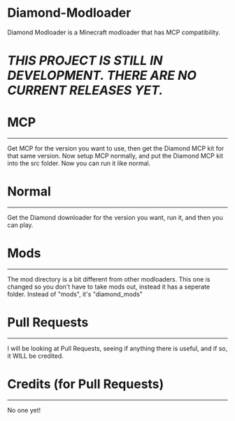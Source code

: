# Diamond-Modloader
Diamond Modloader is a Minecraft modloader that has MCP compatibility.

# *THIS PROJECT IS STILL IN DEVELOPMENT. THERE ARE NO CURRENT RELEASES YET.*

# MCP
-------------------------------

Get MCP for the version you want to use, then get the Diamond MCP kit for that same version. Now setup MCP normally, and put the Diamond MCP kit into the src folder.
Now you can run it like normal.

# Normal
-------------------------------
Get the Diamond downloader for the version you want, run it, and then you can play.

# Mods
-------------------------------
The mod directory is a bit different from other modloaders. This one is changed so you don't have to take mods out, instead it has a seperate folder.
Instead of "mods", it's "diamond_mods"

# Pull Requests
-------------------------------
I will be looking at Pull Requests, seeing if anything there is useful, and if so, it WILL be credited.

# Credits (for Pull Requests)
-------------------------------
No one yet!
